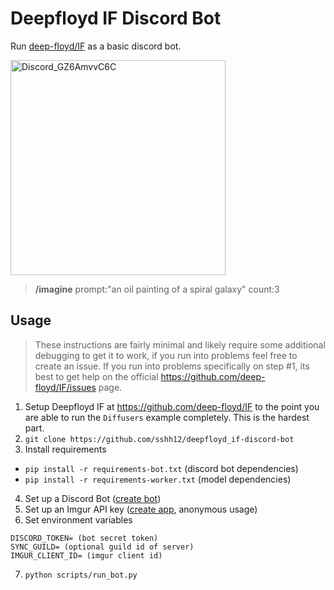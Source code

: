 # Deepfloyd IF Discord Bot

Run [deep-floyd/IF](https://github.com/deep-floyd/IF) as a basic discord bot.

<img width="344" alt="Discord_GZ6AmvvC6C" src="https://user-images.githubusercontent.com/6625384/236647785-fd66ba83-856f-4c18-8313-f4a214f7ade0.png">

> **/imagine** prompt:"an oil painting of a spiral galaxy" count:3

## Usage

> These instructions are fairly minimal and likely require some additional debugging to get it to work, if you run into problems feel free to create an issue. If you run into problems specifically on step #1, its best to get help on the official https://github.com/deep-floyd/IF/issues page.

1. Setup Deepfloyd IF at https://github.com/deep-floyd/IF to the point you are able to run the `Diffusers` example completely. This is the hardest part.
2. `git clone https://github.com/sshh12/deepfloyd_if-discord-bot`
3. Install requirements

- `pip install -r requirements-bot.txt` (discord bot dependencies)
- `pip install -r requirements-worker.txt` (model dependencies)

4. Set up a Discord Bot ([create bot](https://discord.com/developers/applications/))
5. Set up an Imgur API key ([create app](https://api.imgur.com/oauth2/addclient), anonymous usage)
6. Set environment variables

```
DISCORD_TOKEN= (bot secret token)
SYNC_GUILD= (optional guild id of server)
IMGUR_CLIENT_ID= (imgur client id)
```

7. `python scripts/run_bot.py`
